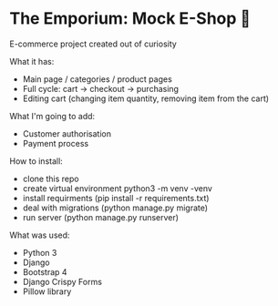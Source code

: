 # The Emporium: Mock E-Shop :shopping_cart:
E-commerce project created out of curiosity

What it has:
- Main page / categories / product pages
- Full cycle: cart -> checkout -> purchasing
- Editing cart (changing item quantity, removing item from the cart)

What I'm going to add:
- Customer authorisation
- Payment process

How to install:
- clone this repo 
- create virtual environment python3 -m venv -venv
- install requirments (pip install -r requirements.txt)
- deal with migrations (python manage.py migrate)
- run server (python manage.py runserver)

What was used:
- Python 3
- Django
- Bootstrap 4
- Django Crispy Forms
- Pillow library
